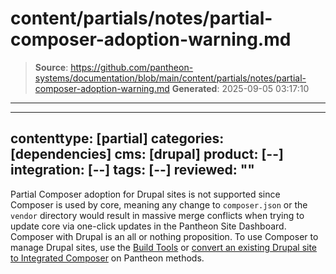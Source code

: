 # content/partials/notes/partial-composer-adoption-warning.md

> **Source**: https://github.com/pantheon-systems/documentation/blob/main/content/partials/notes/partial-composer-adoption-warning.md
> **Generated**: 2025-09-05 03:17:10

---

---
contenttype: [partial]
categories: [dependencies]
cms: [drupal]
product: [--]
integration: [--]
tags: [--]
reviewed: ""
---

<alert type="danger" title="Warning">

Partial Composer adoption for Drupal sites is not supported since Composer is used by core, meaning any change to `composer.json` or the `vendor` directory would result in massive merge conflicts when trying to update core via one-click updates in the Pantheon Site Dashboard. Composer with Drupal is an all or nothing proposition. To use Composer to manage Drupal sites, use the [Build Tools](/guides/build-tools) or [convert an existing Drupal site to Integrated Composer](/guides/composer-convert) on Pantheon methods.

</alert>
